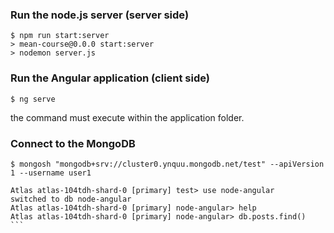 ### Run the node.js server (server side)
```
$ npm run start:server
> mean-course@0.0.0 start:server
> nodemon server.js
```

### Run the Angular application (client side)
```
$ ng serve
```                      
the command must execute within the application folder. 

### Connect to the MongoDB 
````
$ mongosh "mongodb+srv://cluster0.ynquu.mongodb.net/test" --apiVersion 1 --username user1

Atlas atlas-104tdh-shard-0 [primary] test> use node-angular
switched to db node-angular
Atlas atlas-104tdh-shard-0 [primary] node-angular> help
Atlas atlas-104tdh-shard-0 [primary] node-angular> db.posts.find()
```
